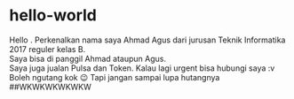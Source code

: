 # hello-world
Hello . Perkenalkan nama saya Ahmad Agus dari jurusan Teknik Informatika 2017 reguler kelas B.  
Saya bisa di panggil Ahmad ataupun Agus.  
Saya juga jualan Pulsa dan Token. Kalau lagi urgent bisa hubungi saya :v  
Boleh ngutang kok :wink:
Tapi jangan sampai lupa hutangnya
##WKWKWKWKWKW
